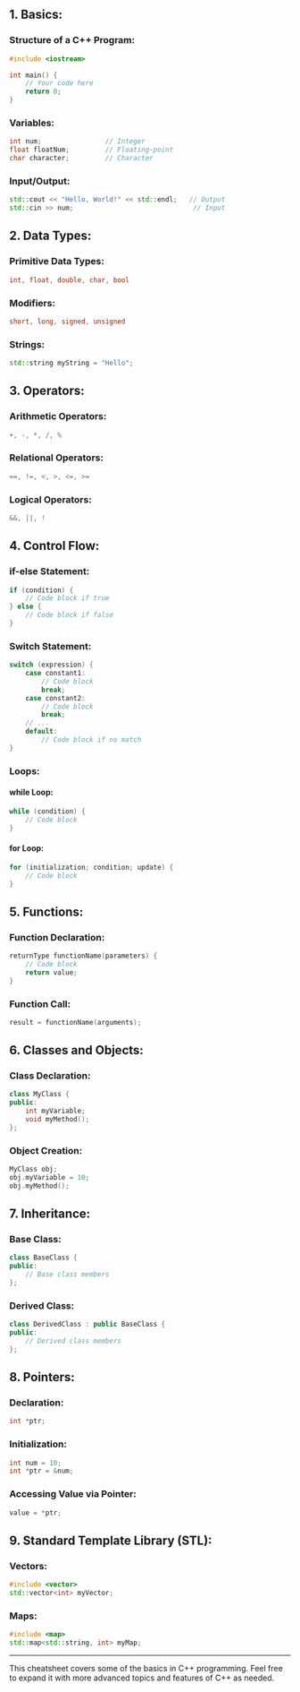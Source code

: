 
## 1. Basics:

### Structure of a C++ Program:
```cpp
#include <iostream>

int main() {
    // Your code here
    return 0;
}
```

### Variables:
```cpp
int num;                // Integer
float floatNum;         // Floating-point
char character;         // Character
```

### Input/Output:
```cpp
std::cout << "Hello, World!" << std::endl;   // Output
std::cin >> num;                              // Input
```

## 2. Data Types:

### Primitive Data Types:
```cpp
int, float, double, char, bool
```

### Modifiers:
```cpp
short, long, signed, unsigned
```

### Strings:
```cpp
std::string myString = "Hello";
```

## 3. Operators:

### Arithmetic Operators:
```cpp
+, -, *, /, %
```

### Relational Operators:
```cpp
==, !=, <, >, <=, >=
```

### Logical Operators:
```cpp
&&, ||, !
```

## 4. Control Flow:

### if-else Statement:
```cpp
if (condition) {
    // Code block if true
} else {
    // Code block if false
}
```

### Switch Statement:
```cpp
switch (expression) {
    case constant1:
        // Code block
        break;
    case constant2:
        // Code block
        break;
    // ...
    default:
        // Code block if no match
}
```

### Loops:

#### while Loop:
```cpp
while (condition) {
    // Code block
}
```

#### for Loop:
```cpp
for (initialization; condition; update) {
    // Code block
}
```

## 5. Functions:

### Function Declaration:
```cpp
returnType functionName(parameters) {
    // Code block
    return value;
}
```

### Function Call:
```cpp
result = functionName(arguments);
```

## 6. Classes and Objects:

### Class Declaration:
```cpp
class MyClass {
public:
    int myVariable;
    void myMethod();
};
```

### Object Creation:
```cpp
MyClass obj;
obj.myVariable = 10;
obj.myMethod();
```

## 7. Inheritance:

### Base Class:
```cpp
class BaseClass {
public:
    // Base class members
};
```

### Derived Class:
```cpp
class DerivedClass : public BaseClass {
public:
    // Derived class members
};
```

## 8. Pointers:

### Declaration:
```cpp
int *ptr;
```

### Initialization:
```cpp
int num = 10;
int *ptr = &num;
```

### Accessing Value via Pointer:
```cpp
value = *ptr;
```

## 9. Standard Template Library (STL):

### Vectors:
```cpp
#include <vector>
std::vector<int> myVector;
```

### Maps:
```cpp
#include <map>
std::map<std::string, int> myMap;
```

---

This cheatsheet covers some of the basics in C++ programming. Feel free to expand it with more advanced topics and features of C++ as needed.
